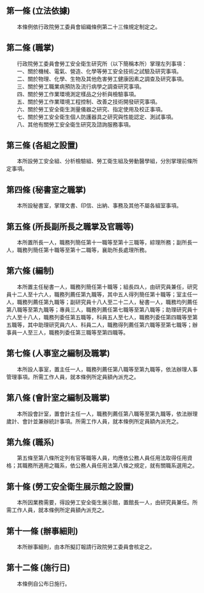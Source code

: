 第一條 (立法依據)
-----------------
　　本條例依行政院勞工委員會組織條例第二十三條規定制定之。  


第二條 (職掌)
-------------
　　行政院勞工委員會勞工安全衛生研究所（以下簡稱本所）掌理左列事項：  
　　一、關於機械、電氣、營造、化學等勞工安全技術之試驗及研究事項。  
　　二、關於物理、化學、生物及其他危害勞工健康因素之調查及研究事項。  
　　三、關於勞工職業病預防及流行病學之調查研究事項。  
　　四、關於勞工作業環境測定樣品之分析與檢驗事項。  
　　五、關於勞工作業環境工程控制、改善之技術開發研究事項。  
　　六、關於勞工安全衛生測量儀器之研究、指定使用及校正事項。  
　　七、關於勞工安全衛生個人防護器具之研究與性能認定、測試事項。  
　　八、其他有關勞工安全衛生研究及諮詢服務事項。  


第三條 (各組之設置)
-------------------
　　本所設勞工安全組、分析檢驗組、勞工衛生組及勞動醫學組，分別掌理前條所定事項。  


第四條 (秘書室之職掌)
---------------------
　　本所設秘書室，掌理文書、印信、出納、事務及其他不屬各組室事項。  


第五條 (所長副所長之職掌及官職等)
---------------------------------
　　本所置所長一人，職務列簡任第十一職等至第十三職等，綜理所務；副所長一人，職務列簡任第十職等至第十二職等，襄助所長處理所務。  


第六條 (編制)
-------------
　　本所置主任秘書一人，職務列簡任第十職等；組長四人，由研究員兼任，研究員十二人至十六人，職務列薦任第九職等，其中五人得列簡任第十職等；室主任一人，職務列薦任第九職等；副研究員十八人至二十二人，秘書一人，職務均列薦任第八職等至第九職等；專員三人，職務列薦任第七職等至第八職等；助理研究員十六人至十八人，職務列委任第五職等，科員五人至七人，職務列委任第四職等至第五職等，其中助理研究員六人、科員二人，職務得列薦任第六職等至第七職等；辦事員一人至三人，職務列委任第三職等至第四職等。  


第七條 (人事室之編制及職掌)
---------------------------
　　本所設人事室，置主任一人，職務列薦任第八職等至第九職等，依法辦理人事管理事項。所需工作人員，就本條例所定員額內派充之。  


第八條 (會計室之編制及職掌)
---------------------------
　　本所設會計室，置會計主任一人，職務列薦任第八職等至第九職等，依法辦理歲計、會計並兼辦統計事項。所需工作人員，就本條例所定員額內派充之。  


第九條 (職系)
-------------
　　第五條至第八條所定列有官等職等人員，均應依公務人員任用法取得任用資格；其職務所適用之職系，依公務人員任用法第八條之規定，就有關職系選用之。  


第十條 (勞工安全衛生展示館之設置)
---------------------------------
　　本所因業務需要，得設勞工安全衛生展示館，置館長一人，由研究員兼任。所需工作人員，就本條例所定員額內派充之。  


第十一條 (辦事細則)
-------------------
　　本所辦事細則，由本所擬訂報請行政院勞工委員會核定之。  


第十二條 (施行日)
-----------------
　　本條例自公布日施行。